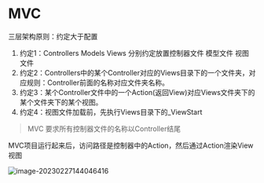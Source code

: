 # MVC

三层架构原则：约定大于配置

1. 约定1：Controllers Models Views 分别约定放置控制器文件 模型文件 视图文件
2. 约定2：Controllers中的某个Controller对应的Views目录下的一个文件夹，对应规则：Controller前面的名称对应文件夹名称。
3. 约定3：某个Controller文件中的一个Action(返回View)对应Views文件夹下的某个文件夹下的某个视图。
4. 约定4：视图文件加载前，先执行Views目录下的_ViewStart

>   MVC 要求所有控制器文件的名称以Controller结尾

MVC项目运行起来后，访问路径是控制器中的Action，然后通过Action渲染View视图

![image-20230227144046416](imgs/image-20230227144046416.png)